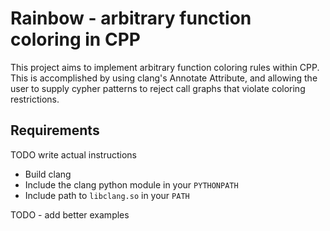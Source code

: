 # Rainbow - arbitrary function coloring in CPP

This project aims to implement arbitrary function coloring rules within CPP.
This is accomplished by using clang's Annotate Attribute, and allowing the user
to supply cypher patterns to reject call graphs that violate coloring
restrictions.

## Requirements
TODO write actual instructions

+ Build clang
+ Include the clang python module in your `PYTHONPATH`
+ Include path to `libclang.so` in your `PATH`

TODO - add better examples
